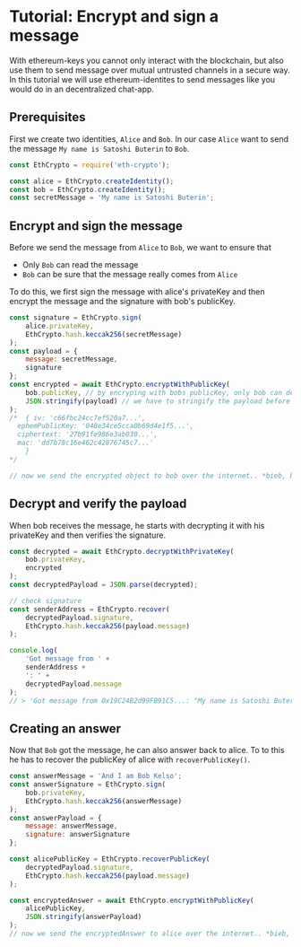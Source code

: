 # Tutorial: Encrypt and sign a message

With ethereum-keys you cannot only interact with the blockchain, but also use them to send message over mutual untrusted channels in a secure way. In this tutorial we will use ethereum-identites to send messages like you would do in an decentralized chat-app.

## Prerequisites

First we create two identities, `Alice` and `Bob`. In our case `Alice` want to send the message `My name is Satoshi Buterin` to `Bob`.

```javascript
const EthCrypto = require('eth-crypto');

const alice = EthCrypto.createIdentity();
const bob = EthCrypto.createIdentity();
const secretMessage = 'My name is Satoshi Buterin';
```

## Encrypt and sign the message

Before we send the message from `Alice` to `Bob`, we want to ensure that

- Only `Bob` can read the message
- `Bob` can be sure that the message really comes from `Alice`

To do this, we first sign the message with alice's privateKey and then encrypt the message and the signature with bob's publicKey.

```javascript
const signature = EthCrypto.sign(
    alice.privateKey,
    EthCrypto.hash.keccak256(secretMessage)
);
const payload = {
    message: secretMessage,
    signature
};
const encrypted = await EthCrypto.encryptWithPublicKey(
    bob.publicKey, // by encryping with bobs publicKey, only bob can decrypt the payload with his privateKey
    JSON.stringify(payload) // we have to stringify the payload before we can encrypt it
);
/*  { iv: 'c66fbc24cc7ef520a7...',
  ephemPublicKey: '048e34ce5cca0b69d4e1f5...',
  ciphertext: '27b91fe986e3ab030...',
  mac: 'dd7b78c16e462c42876745c7...'
    }
*/

// now we send the encrypted object to bob over the internet.. *bieb, bieb, blob*
```

## Decrypt and verify the payload

When bob receives the message, he starts with decrypting it with his privateKey and then verifies the signature.

```javascript
const decrypted = await EthCrypto.decryptWithPrivateKey(
    bob.privateKey,
    encrypted
);
const decryptedPayload = JSON.parse(decrypted);

// check signature
const senderAddress = EthCrypto.recover(
    decryptedPayload.signature,
    EthCrypto.hash.keccak256(payload.message)
);

console.log(
    'Got message from ' +
    senderAddress +
    ': ' +
    decryptedPayload.message
);
// > 'Got message from 0x19C24B2d99FB91C5...: "My name is Satoshi Buterin" Buterin'
```

## Creating an answer

Now that `Bob` got the message, he can also answer back to alice.
To to this he has to recover the publicKey of alice with `recoverPublicKey()`.

```javascript
const answerMessage = 'And I am Bob Kelso';
const answerSignature = EthCrypto.sign(
    bob.privateKey,
    EthCrypto.hash.keccak256(answerMessage)
);
const answerPayload = {
    message: answerMessage,
    signature: answerSignature
};

const alicePublicKey = EthCrypto.recoverPublicKey(
    decryptedPayload.signature,
    EthCrypto.hash.keccak256(payload.message)
);

const encryptedAnswer = await EthCrypto.encryptWithPublicKey(
    alicePublicKey,
    JSON.stringify(answerPayload)
);
// now we send the encryptedAnswer to alice over the internet.. *bieb, bieb, blob*
```
